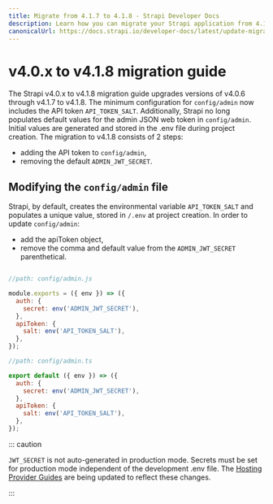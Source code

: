 ```yaml
---
title: Migrate from 4.1.7 to 4.1.8 - Strapi Developer Docs
description: Learn how you can migrate your Strapi application from 4.1.7 to 4.1.8.
canonicalUrl: https://docs.strapi.io/developer-docs/latest/update-migration-guides/migration-guides/v4/migration-guide-4.0.x-to-4.1.8.html
---
```


# v4.0.x to v4.1.8 migration guide

<!-- 
We need to let everyone know they need to set all 4 of these for non-development environment usage (eg Heroku, aws, ect)
- APP_KEYS
- JWT_SECRET
- API_TOKEN_SALT
- ADMIN_JWT_SECRET
 -->

The Strapi v4.0.x to v4.1.8 migration guide upgrades versions of v4.0.6 through v4.1.7 to v4.1.8. The minimum configuration for `config/admin` now includes the API token `API_TOKEN_SALT`. Additionally, Strapi no long populates default values for the admin JSON web token in `config/admin`. Initial values are generated and stored in the .env file during project creation. The migration to v4.1.8 consists of 2 steps:

- adding the API token to `config/admin`,
- removing the default `ADMIN_JWT_SECRET`.

## Modifying the `config/admin` file

Strapi, by default, creates the environmental variable `API_TOKEN_SALT` and populates a unique value, stored in `/.env` at project creation. In order to update `config/admin`:

- add the apiToken object,
- remove the comma and default value from the `ADMIN_JWT_SECRET` parenthetical.

<code-group>

<code-block title="JAVASCRIPT">

```jsx

//path: config/admin.js

module.exports = ({ env }) => ({
  auth: {
    secret: env('ADMIN_JWT_SECRET'),
  },
  apiToken: {
    salt: env('API_TOKEN_SALT'),
  },
});

```

</code-block>

<!-- 
If we want to put the U&P JWT_SECRET example in here, this is what it will look like:
```jsx
// path: config/plugins.js

module.exports = ({ env }) => ({
  // ...
  'users-permissions': {
    config: {
    jwtSecret: env('JWT_SECRET')
  },
  // ...
});
``` -->

<code-block title="TYPESCRIPT">

```jsx
//path: config/admin.ts

export default ({ env }) => ({
  auth: {
    secret: env('ADMIN_JWT_SECRET'),
  },
  apiToken: {
    salt: env('API_TOKEN_SALT'),
  },
});


```

</code-block>

</code-group>

::: caution

`JWT_SECRET` is not auto-generated in production mode. Secrets must be set for production mode independent of the development .env file. The [Hosting Provider Guides](/developer-docs/latest/setup-deployment-guides/deployment.html#hosting-provider-guides.md) are being updated to reflect these changes.

:::

<!--update this guide once all of the provider guides are updated.-->
